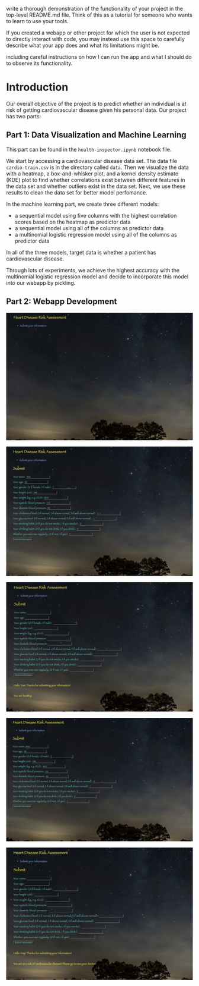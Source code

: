 write a thorough demonstration of the functionality of your project in the top-level README.md file. Think of this as a tutorial for someone who wants to learn to use your tools. 

If you created a webapp or other project for which the user is not expected to directly interact with code, you may instead use this space to carefully describe what your app does and what its limitations might be. 

including careful instructions on how I can run the app and what I should do to observe its functionality. 


# Introduction

Our overall objective of the project is to predict whether an individual is at risk of getting cardiovascular disease given his personal data. Our project has two parts:

## Part 1: Data Visualization and Machine Learning

This part can be found in the `health-inspector.ipynb` notebook file. 

We start by accessing a cardiovascular disease data set. The data file `cardio-train.csv` is in the directory called `data`. Then we visualize the data with a heatmap, a box-and-whisker plot, and a kernel density estimate (KDE) plot to find whether correlations exist between different features in the data set and whether outliers exist in the data set. Next, we use these results to clean the data set for better model perfomance.

In the machine learning part, we create three different models:

- a sequential model using five columns with the highest correlation scores based on the heatmap as predictor data
- a sequential model using all of the columns as predictor data
- a multinomial logistic regression model using all of the columns as predictor data

In all of the three models, target data is whether a patient has cardiovascular disease.

Through lots of experiments, we achieve the highest accuracy with the multinomial logistic regression model and decide to incorporate this model into our webapp by pickling.


## Part 2: Webapp Development

![root.jpg](/images/root.jpg)

![input1.jpg](/images/input1.jpg)

![result1.jpg](/images/result1.jpg)

![input2.jpg](/images/input2.jpg)

![result2.jpg](/images/result2.jpg)